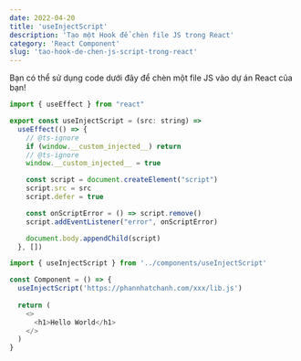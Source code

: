 ```yaml
---
date: 2022-04-20
title: 'useInjectScript'
description: 'Tạo một Hook để chèn file JS trong React'
category: 'React Component'
slug: 'tao-hook-de-chen-js-script-trong-react'
---
```


Bạn có thể sử dụng code dưới đây để chèn một file JS vào dự án React của bạn!
```js:title=./components/useInjectScript.js
import { useEffect } from "react"

export const useInjectScript = (src: string) =>
  useEffect(() => {
    // @ts-ignore
    if (window.__custom_injected__) return
    // @ts-ignore
    window.__custom_injected__ = true

    const script = document.createElement("script")
    script.src = src
    script.defer = true

    const onScriptError = () => script.remove()
    script.addEventListener("error", onScriptError)

    document.body.appendChild(script)
  }, [])
```

```js:title=./pages/index.js
import { useInjectScript } from '../components/useInjectScript'

const Component = () => {
  useInjectScript('https://phannhatchanh.com/xxx/lib.js')
  
  return (
    <>
      <h1>Hello World</h1>
    </>
  )
} 
```